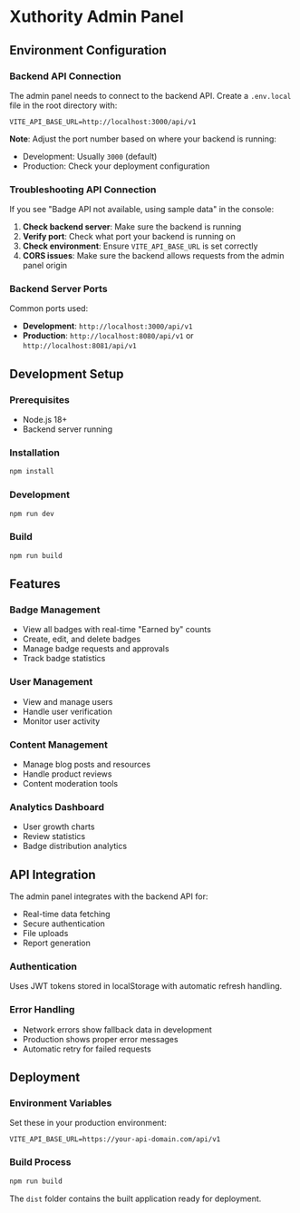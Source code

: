 # Xuthority Admin Panel

## Environment Configuration

### Backend API Connection

The admin panel needs to connect to the backend API. Create a `.env.local` file in the root directory with:

```env
VITE_API_BASE_URL=http://localhost:3000/api/v1
```

**Note**: Adjust the port number based on where your backend is running:
- Development: Usually `3000` (default)
- Production: Check your deployment configuration

### Troubleshooting API Connection

If you see "Badge API not available, using sample data" in the console:

1. **Check backend server**: Make sure the backend is running
2. **Verify port**: Check what port your backend is running on
3. **Check environment**: Ensure `VITE_API_BASE_URL` is set correctly
4. **CORS issues**: Make sure the backend allows requests from the admin panel origin

### Backend Server Ports

Common ports used:
- **Development**: `http://localhost:3000/api/v1` 
- **Production**: `http://localhost:8080/api/v1` or `http://localhost:8081/api/v1`

## Development Setup

### Prerequisites
- Node.js 18+
- Backend server running

### Installation
```bash
npm install
```

### Development
```bash
npm run dev
```

### Build
```bash
npm run build
```

## Features

### Badge Management
- View all badges with real-time "Earned by" counts
- Create, edit, and delete badges
- Manage badge requests and approvals
- Track badge statistics

### User Management
- View and manage users
- Handle user verification
- Monitor user activity

### Content Management
- Manage blog posts and resources
- Handle product reviews
- Content moderation tools

### Analytics Dashboard
- User growth charts
- Review statistics
- Badge distribution analytics

## API Integration

The admin panel integrates with the backend API for:
- Real-time data fetching
- Secure authentication
- File uploads
- Report generation

### Authentication
Uses JWT tokens stored in localStorage with automatic refresh handling.

### Error Handling
- Network errors show fallback data in development
- Production shows proper error messages
- Automatic retry for failed requests

## Deployment

### Environment Variables
Set these in your production environment:
```env
VITE_API_BASE_URL=https://your-api-domain.com/api/v1
```

### Build Process
```bash
npm run build
```

The `dist` folder contains the built application ready for deployment. 